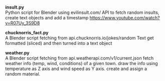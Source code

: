 **insult.py**  
Python script for Blender using evilinsult.com/ API to fetch random insults, create text objects and add a timestamp
https://www.youtube.com/watch?v=R07Uy_3S9D8


**chucknorris_fact.py**  
A Blender script fetching from api.chucknorris.io/jokes/random
Text get formatted (sliced) and then turned into a text object

**weather.py**  
A Blender script fetching from api.weatherapi.com/v1/current.json
fetch weather info (temp, wind, conditions) of a given town.
draw the info using temperature as Z axis and wind speed as Y axis.
create and assign a random material.
